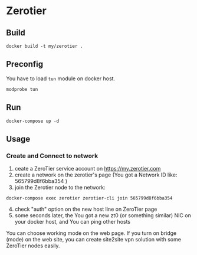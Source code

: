 # Zerotier

## Build

```
docker build -t my/zerotier .
```

## Preconfig

You have to load `tun` module on docker host.

```
modprobe tun
```

## Run

```
docker-compose up -d
```

## Usage

### Create and Connect to network

  1. ceate a ZeroTier service account on https://my.zerotier.com
  2. create a network on the zerotier's page (You got a Network ID like: 565799d8f6bba354 )
  3. join the Zerotier node to the network:
```
docker-compose exec zerotier zerotier-cli join 565799d8f6bba354
```
  4. check "auth" option on the new host line on ZeroTier page
  5. some seconds later, the You got a new zt0 (or something similar) NIC on your docker host, and You can ping other hosts

You can choose working mode on the web page. If you turn on bridge (mode) on the web site, you can create site2site vpn solution with some ZeroTier nodes easily.

